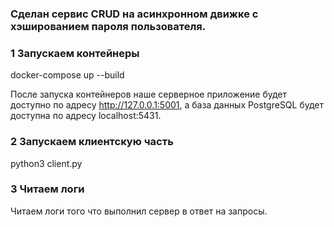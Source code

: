 ### Сделан сервис CRUD на асинхронном движке с хэшированием пароля пользователя.

### 1 Запускаем контейнеры

docker-compose up --build

После запуска контейнеров наше серверное приложение будет доступно по адресу http://127.0.0.1:5001,
а база данных PostgreSQL будет доступна по адресу localhost:5431.

### 2 Запускаем клиентскую часть

python3 client.py

### 3 Читаем логи

Читаем логи того что выполнил сервер в ответ на запросы.